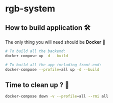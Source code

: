 # rgb-system

## How to build application 🛠️

The only thing you will need should be **Docker** 🐋

```bash
# To build all the backend:
docker-compose up -d --build

# To build all the app including front-end:
docker-compose --profile=all up -d --build
```

## Time to clean up ? 🧽

```bash
docker-compose down -v --profile=all --rmi all
```
